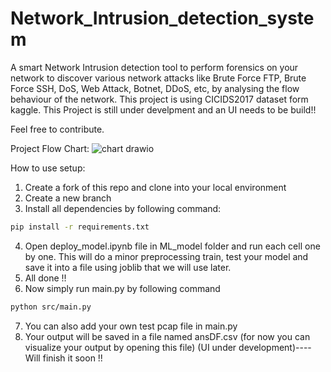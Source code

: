 # Network_Intrusion_detection_system
A smart Network Intrusion detection tool to perform forensics on your network to discover various network attacks like Brute Force FTP, Brute Force SSH, DoS, Web Attack, Botnet, DDoS, etc, by analysing the flow behaviour of the network. This project is using CICIDS2017 dataset form kaggle.
This Project is still under develpment and an UI needs to be build!!

Feel free to contribute.

Project Flow Chart:
![chart drawio](https://github.com/Flanker-shyam/Network-Intrusion-detection-system/assets/85950516/d170900c-10d4-4fbb-8891-f8d8aca6fb06)


How to use setup:
1. Create a fork of this repo and clone into your local environment
2. Create a new branch
3. Install all dependencies by following command:
```bash
pip install -r requirements.txt

```
4. Open deploy_model.ipynb file in ML_model folder and run each cell one by one. This will do a minor preprocessing
   train, test your model and save it into a file using joblib that we will use later.
5. All done !!
6. Now simply run main.py by following command
 ```bash
 python src/main.py
 ```
7. You can also add your own test pcap file in main.py
8. Your output will be saved in a file named ansDF.csv (for now you can visualize your output by opening this file)
   (UI under development)---- Will finish it soon !!
